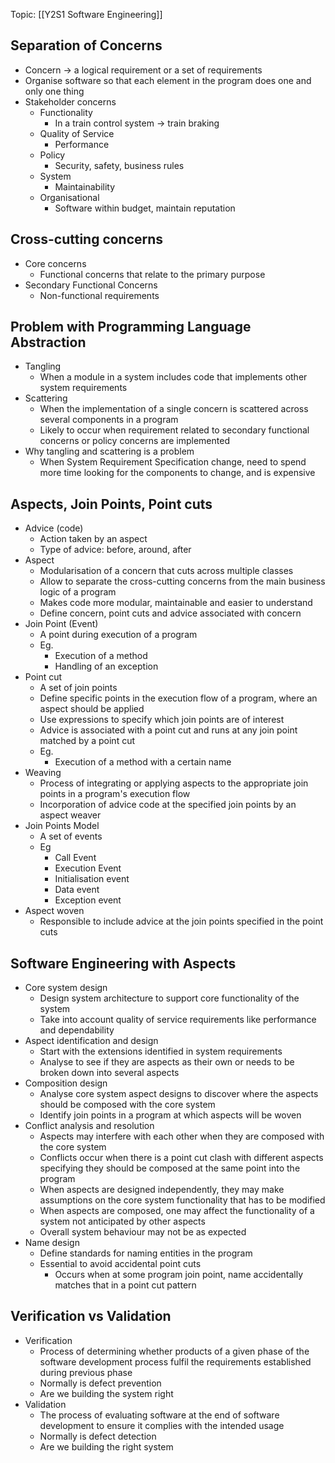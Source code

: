 Topic: [[Y2S1 Software Engineering]]

## Separation of Concerns
- Concern -> a logical requirement or a set of requirements
- Organise software so that each element in the program does one and only one thing
- Stakeholder concerns
	- Functionality
		- In a train control system -> train braking
	- Quality of Service
		- Performance
	- Policy
		- Security, safety, business rules
	- System
		- Maintainability
	- Organisational
		- Software within budget, maintain reputation

## Cross-cutting concerns
- Core concerns
	- Functional concerns that relate to the primary purpose
- Secondary Functional Concerns
	- Non-functional requirements

## Problem with Programming Language Abstraction
- Tangling
	- When a module in a system includes code that implements other system requirements
- Scattering
	- When the implementation of a single concern is scattered across several components in a program
	- Likely to occur when requirement related to secondary functional concerns or policy concerns are implemented
- Why tangling and scattering is a problem
	- When System Requirement Specification change, need to spend more time looking for the components to change, and is expensive

## Aspects, Join Points, Point cuts
- Advice (code)
	- Action taken by an aspect
	- Type of advice: before, around, after
- Aspect 
	- Modularisation of a concern that cuts across multiple classes
	- Allow to separate the cross-cutting concerns from the main business logic of a program
	- Makes code more modular, maintainable and easier to understand
	- Define concern, point cuts and advice associated with concern
- Join Point (Event)
	- A point during execution of a program
	- Eg.
		- Execution of a method
		- Handling of an exception
- Point cut
	- A set of join points
	- Define specific points in the execution flow of a program, where an aspect should be applied
	- Use expressions to specify which join points are of interest
	- Advice is associated with a point cut and runs at any join point matched by a point cut
	- Eg.
		- Execution of a method with a certain name
- Weaving
	- Process of integrating or applying aspects to the appropriate join points in a program's execution flow
	- Incorporation of advice code at the specified join points by an aspect weaver
- Join Points Model
	- A set of events
	- Eg
		- Call Event
		- Execution Event
		- Initialisation event
		- Data event
		- Exception event
- Aspect woven
	- Responsible to include advice at the join points specified in the point cuts

## Software Engineering with Aspects
- Core system design
	- Design system architecture to support core functionality of the system
	- Take into account quality of service requirements like performance and dependability
- Aspect identification and design
	- Start with the extensions identified in system requirements
	- Analyse to see if they are aspects as their own or needs to be broken down into several aspects
- Composition design
	- Analyse core system aspect designs to discover where the aspects should be composed with the core system
	- Identify join points in a program at which aspects will be woven
- Conflict analysis and resolution
	- Aspects may interfere with each other when they are composed with the core system
	- Conflicts occur when there is a point cut clash with different aspects specifying they should be composed at the same point into the program
	- When aspects are designed independently, they may make assumptions on the core system functionality that has to be modified
	- When aspects are composed, one may affect the functionality of a system not anticipated by other aspects
	- Overall system behaviour may not be as expected
- Name design
	- Define standards for naming entities in the program
	- Essential to avoid accidental point cuts
		- Occurs when at some program join point, name accidentally matches that in a point cut pattern

## Verification vs Validation
- Verification
	- Process of determining whether products of a given phase of the software development process fulfil the requirements established during previous phase
	- Normally is defect prevention
	- Are we building the system right
- Validation
	- The process of evaluating software at the end of software development to ensure it complies with the intended usage
	- Normally is defect detection
	- Are we building the right system